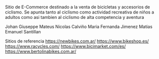 
Sitio de E-Commerce destinado a la venta de bicicletas y accesorios de ciclismo.
Se apunta tanto al ciclismo como actividad recreativa de niños a adultos como asi tambien al ciclismo de alta competencia y aventura

Johan Giuseppe Mateus
Nicolas Calviño
Maria Fernanda Jimenez
Matias Emanuel Santillan

Sitios de referencia
https://newbikes.com.ar/
https://www.bikeshop.es/
https://www.racycles.com/
https://www.bicimarket.com/es/
https://www.bertolinabikes.com.ar/


